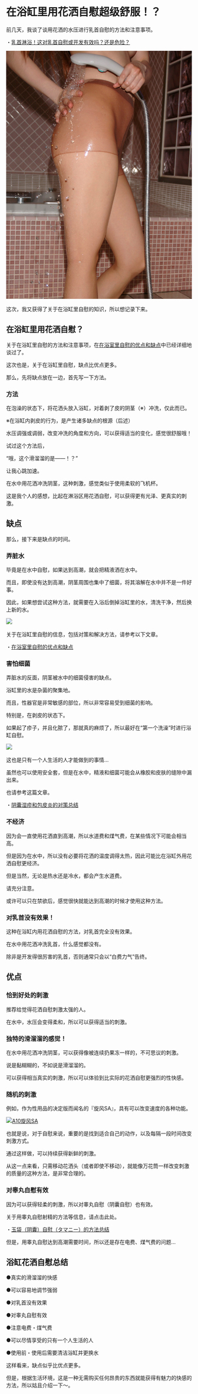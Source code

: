 # 在浴缸里用花洒自慰超级舒服！？ [​](#在浴缸里用花洒自慰超级舒服)

前几天，我谈了谈用花洒的水压进行乳首自慰的方法和注意事项。

・[乳首淋浴！这对乳首自慰或开发有效吗？还是危险？](/onanie-a/chikubi009.html)

![](/h-life/assets/shower.jpg)

这次，我又获得了关于在浴缸里自慰的知识，所以想记录下来。

## 在浴缸里用花洒自慰？ [​](#在浴缸里用花洒自慰)

关于在浴缸里自慰的方法和注意事项，在[在浴室里自慰的优点和缺点](/onanie-a/ona-bath.html)中已经详细地谈过了。

这次也是，关于在浴缸里自慰，缺点比优点更多。

那么，先将缺点放在一边，首先写一下方法。

### 方法 [​](#方法)

在泡澡的状态下，将花洒头放入浴缸，对着剥了皮的阴茎（※）冲洗，仅此而已。

※在浴缸内剥皮的行为，是产生诸多缺点的根源（后述）

水压调强或调弱，改变冲洗的角度和方向，可以获得适当的变化，感觉很舒服哦！

试过这个方法后，

“哦，这个滑溜溜的是——！？”

让我心跳加速。

在水中用花洒冲洗阴茎，这种刺激，感觉类似于使用柔软的飞机杯。

这是我个人的感想，比起在淋浴区用花洒自慰，可以获得更有光泽、更真实的刺激。

## 缺点 [​](#缺点)

那么，接下来是缺点的时间。

### 弄脏水 [​](#弄脏水)

毕竟是在水中自慰，如果达到高潮，就会把精液洒在水中。

而且，即使没有达到高潮，阴茎周围也集中了细菌，将其溶解在水中并不是一件好事。

因此，如果想尝试这种方法，就需要在入浴后倒掉浴缸里的水，清洗干净，然后换上新的水。

![](https://www.onanie-analyzer.com/otona/bath.jpg)

关于在浴缸里自慰的信息，包括对策和解决方法，请参考以下文章。

・[在浴室里自慰的优点和缺点](/onanie-a/ona-bath.html)

### 害怕细菌 [​](#害怕细菌)

弄脏水的反面，阴茎被水中的细菌侵害的缺点。

浴缸里的水是杂菌的聚集地。

而且，性器官是非常敏感的部位，所以非常容易受到细菌的影响。

特别是，在剥皮的状态下。

如果起了疹子，并且化脓了，那就真的麻烦了，所以最好在“第一个洗澡”时进行浴缸自慰。

![](https://www.onanie-analyzer.com/otona/photo-004.jpg)

这也是只有一个人生活的人才能做到的事情…

虽然也可以使用安全套，但是在水中，精液和细菌可能会从橡胶和皮肤的缝隙中漏出来。

也请参考这篇文章。

・[阴囊湿疹和包皮炎的对策总结](/onanie-a/shisshin.html)

### 不经济 [​](#不经济)

因为会一直使用花洒直到高潮，所以水道费和煤气费，在某些情况下可能会相当高。

但是因为在水中，所以没有必要将花洒的温度调得太热，因此可能比在浴缸外用花洒自慰更经济。

但是当然，无论是热水还是冷水，都会产生水道费。

请充分注意。

或许可以只在禁欲后，感觉很快就能达到高潮的时候才使用这种方法。

### 对乳首没有效果！ [​](#对乳首没有效果)

这种在浴缸内用花洒自慰的方法，对乳首完全没有效果。

在水中用花洒冲洗乳首，什么感觉都没有。

除非是开发得很厉害的乳首，否则通常只会以“白费力气”告终。

## 优点 [​](#优点)

### 恰到好处的刺激 [​](#恰到好处的刺激)

推荐给觉得花洒自慰刺激太强的人。

在水中，水压会变得柔和，所以可以获得适当的刺激。

### 独特的滑溜溜的感觉！ [​](#独特的滑溜溜的感觉)

在水中用花洒冲洗阴茎，可以获得像被连续扔果冻一样的，不可思议的刺激。

说是黏糊糊的，不如说是滑溜溜的。

可以获得相当真实的刺激，所以可以体验到比实际的花洒自慰更强烈的性快感。

### 随机的刺激 [​](#随机的刺激)

例如，作为性用品的决定版而闻名的『旋风SA』，具有可以改变速度的各种功能。

[![](https://img.e-nls.com/pict_pc/1_1401260267_m_fl0rU.jpg)A10旋风SA](https://www.e-nls.com/access.php?agency_id=af486217&pcode=7717)

也就是说，对于自慰来说，重要的是找到适合自己的动作，以及每隔一段时间改变刺激方式。

通过这样做，可以持续获得新鲜的刺激。

从这一点来看，只需移动花洒头（或者即使不移动），就能像万花筒一样改变刺激的质量的这种方法，是非常合理的。

### 对睾丸自慰有效 [​](#对睾丸自慰有效)

因为可以获得轻柔的刺激，所以对睾丸自慰（阴囊自慰）也有效。

关于用睾丸自慰射精的方法等信息，请点击此处。

・[玉袋（阴囊）自慰（タマニー）的方法总结](/onanie-a/tamabukuro.html)

但是，用睾丸自慰达到高潮需要时间，所以还是存在电费、煤气费的问题…

## 浴缸花洒自慰总结 [​](#浴缸花洒自慰总结)

●真实的滑溜溜的快感

●可以容易地调节强弱

●对乳首没有效果

●对睾丸自慰有效

●注意电费・煤气费

●可以尽情享受的只有一个人生活的人

●使用前・使用后需要清洁浴缸并更换水

这样看来，缺点似乎比优点更多。

但是，根据生活环境，这是一种无需购买任何昂贵的东西就能获得有魅力的快感的方法，所以姑且介绍一下～。